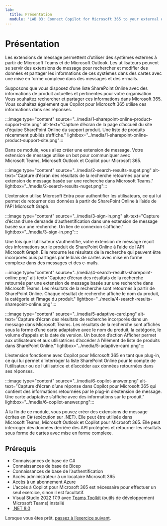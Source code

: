 ```yaml
---
lab:
  title: Présentation
  module: 'LAB 03: Connect Copilot for Microsoft 365 to your external data in real-time with message extension plugins built with .NET and Visual Studio'
---
```


# Présentation

Les extensions de message permettent d’utiliser des systèmes externes à partir de Microsoft Teams et de Microsoft Outlook. Les utilisateurs peuvent se servir des extensions de message pour rechercher et modifier des données et partager les informations de ces systèmes dans des cartes avec une mise en forme complexe dans des messages et des e-mails.

Supposons que vous disposez d’une liste SharePoint Online avec des informations de produit actuelles et pertinentes pour votre organisation. Vous souhaitez rechercher et partager ces informations dans Microsoft 365. Vous souhaitez également que Copilot pour Microsoft 365 utilise ces informations dans ses réponses.

:::image type="content" source="../media/1-sharepoint-online-product-support-site.png" alt-text="Capture d’écran de la page d’accueil du site d’équipe SharePoint Online du support produit. Une liste de produits récemment publiés s’affiche." lightbox="../media/1-sharepoint-online-product-support-site.png":::

Dans ce module, vous allez créer une extension de message. Votre extension de message utilise un bot pour communiquer avec Microsoft Teams, Microsoft Outlook et Copilot pour Microsoft 365.

:::image type="content" source="../media/2-search-results-nuget.png" alt-text="Capture d’écran des résultats de la recherche retournés par une extension de message basée sur une recherche dans Microsoft Teams." lightbox="../media/2-search-results-nuget.png":::

L’extension utilise Microsoft Entra pour authentifier les utilisateurs, ce qui lui permet de retourner des données à partir de SharePoint Online à l’aide de l’API Microsoft Graph.

:::image type="content" source="../media/3-sign-in.png" alt-text="Capture d’écran d’une demande d’authentification dans une extension de message basée sur une recherche. Un lien de connexion s’affiche." lightbox="../media/3-sign-in.png":::

Une fois que l’utilisateur s’authentifie, votre extension de message reçoit des informations sur le produit de SharePoint Online à l’aide de l’API Microsoft Graph. Elle retourne les résultats de la recherche qui peuvent être incorporés puis partagés par le biais de cartes avec mise en forme complexe dans des messages et des e-mails.

:::image type="content" source="../media/4-search-results-sharepoint-online.png" alt-text="Capture d’écran des résultats de la recherche retournés par une extension de message basée sur une recherche dans Microsoft Teams. Les résultats de la recherche sont retournés à partir de SharePoint Online. Chaque résultat de recherche affiche le nom du produit, la catégorie et l’image du produit." lightbox="../media/4-search-results-sharepoint-online.png":::

:::image type="content" source="../media/5-adaptive-card.png" alt-text="Capture d’écran des résultats de recherche incorporés dans un message dans Microsoft Teams. Les résultats de la recherche sont affichés sous la forme d’une carte adaptative avec le nom du produit, la catégorie, le volume d’appels et la date de version. Un bouton d’action Afficher permet aux utilisateurs et aux utilisatrices d’accéder à l’élément de liste de produits dans SharePoint Online." lightbox="../media/5-adaptive-card.png":::

L’extension fonctionne avec Copilot pour Microsoft 365 en tant que plug-in, ce qui lui permet d’interroger la liste SharePoint Online pour le compte de l’utilisateur ou de l’utilisatrice et d’accéder aux données retournées dans ses réponses.

:::image type="content" source="../media/6-copilot-answer.png" alt-text="Capture d’écran d’une réponse dans Copilot pour Microsoft 365 qui contient des informations retournées par le plug-in d’extension de message. Une carte adaptative s’affiche avec des informations sur le produit." lightbox="../media/6-copilot-answer.png":::

À la fin de ce module, vous pouvez créer des extensions de message écrites en C# (exécution sur .NET). Elle peut être utilisée dans Microsoft Teams, Microsoft Outlook et Copilot pour Microsoft 365. Elle peut interroger des données derrière des API protégées et retourner les résultats sous forme de cartes avec mise en forme complexe.

## Prérequis

- Connaissances de base de C#
- Connaissances de base de Bicep
- Connaissances de base de l’authentification
- Accès administrateur à un locataire Microsoft 365
- Accès à un abonnement Azure
- L’accès à Copilot pour Microsoft 365 est nécessaire pour effectuer un seul exercice, sinon il est facultatif.
- Visual Studio 2022 17.9 avec [Teams Toolkit](/microsoftteams/platform/toolkit/toolkit-v4/teams-toolkit-fundamentals-vs) (outils de développement Microsoft Teams) installé
- [.NET 8.0](https://dotnet.microsoft.com/download/dotnet/8.0)

Lorsque vous êtes prêt, [passez à l’exercice suivant](./2-exercise-create-a-message-extension.md).
